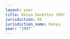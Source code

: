 ```yaml
---
layout: year
title: Kenya Gazettes 1997
jurisdiction: KE
jurisdiction_name: Kenya
year: "1997"
---
```

